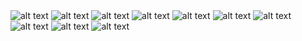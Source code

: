 <img src="IMAGE\CONSTRUCTOR-1.JPG" alt="alt text"/>
<img src="IMAGE\CONSTRUCTOR-2.JPG" alt="alt text"/>
<img src="IMAGE\CONSTRUCTOR-3.JPG" alt="alt text"/>
<img src="IMAGE\CONSTRUCTOR-4.JPG" alt="alt text"/>
<img src="IMAGE\CONSTRUCTOR-5.JPG" alt="alt text"/>
<img src="IMAGE\CONSTRUCTOR-6.JPG" alt="alt text"/>
<img src="IMAGE\CONSTRUCTOR-7.JPG" alt="alt text"/>
<img src="IMAGE\CONSTRUCTOR-8.JPG" alt="alt text"/>
<img src="IMAGE\CONSTRUCTOR-9.JPG" alt="alt text"/>
<img src="IMAGE\CONSTRUCTOR-10.JPG" alt="alt text"/>

